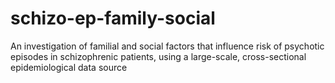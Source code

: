 # schizo-ep-family-social
An investigation of familial and social factors that influence risk of psychotic episodes in schizophrenic patients, using a large-scale, cross-sectional epidemiological data source
